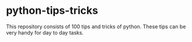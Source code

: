 # python-tips-tricks

This repository consists of 100 tips and tricks of python. These tips can be very handy for day to day tasks.